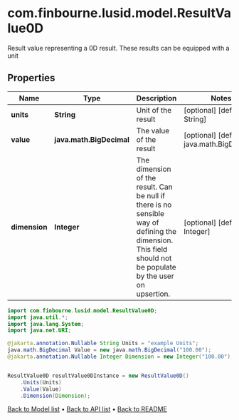 # com.finbourne.lusid.model.ResultValue0D
Result value representing a 0D result. These results can be equipped with a unit

## Properties

Name | Type | Description | Notes
------------ | ------------- | ------------- | -------------
**units** | **String** | Unit of the result | [optional] [default to String]
**value** | **java.math.BigDecimal** | The value of the result | [optional] [default to java.math.BigDecimal]
**dimension** | **Integer** | The dimension of the result. Can be null if there is no sensible way of defining the dimension. This field should not be  populate by the user on upsertion. | [optional] [default to Integer]

```java
import com.finbourne.lusid.model.ResultValue0D;
import java.util.*;
import java.lang.System;
import java.net.URI;

@jakarta.annotation.Nullable String Units = "example Units";
java.math.BigDecimal Value = new java.math.BigDecimal("100.00");
@jakarta.annotation.Nullable Integer Dimension = new Integer("100.00");


ResultValue0D resultValue0DInstance = new ResultValue0D()
    .Units(Units)
    .Value(Value)
    .Dimension(Dimension);
```


[Back to Model list](../README.md#documentation-for-models) &#8226; [Back to API list](../README.md#documentation-for-api-endpoints) &#8226; [Back to README](../README.md)
